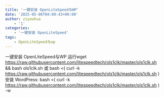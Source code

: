 ```yaml
---
title: '一键安装 OpenLiteSpeed与WP'
date: '2025-05-06T04:00:43+00:00'
author: ziyouhua
    - '1'
categories:
    - '一键安装 OpenLiteSpeed'
tags:
    - OpenLiteSpeed与wp
---
```


一键安装 OpenLiteSpeed与WP 运行wget https://raw.githubusercontent.com/litespeedtech/ols1clk/master/ols1clk.sh &amp;&amp; bash ols1clk.sh 或 bash &lt;( curl -k https://raw.githubusercontent.com/litespeedtech/ols1clk/master/ols1clk.sh ) 安装 WordPress: bash &lt;( curl -k https://raw.githubusercontent.com/litespeedtech/ols1clk/master/ols1clk.sh ) -w